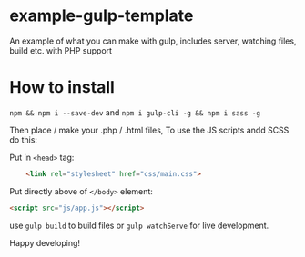 # example-gulp-template
 An example of what you can make with gulp, includes server, watching  files, build etc. with PHP support

# How to install
``npm && npm i --save-dev``
and
``npm i gulp-cli -g && npm i sass -g``

Then place / make your .php / .html files,
To use the JS scripts andd SCSS do this:

Put in `<head>` tag:
```html
    <link rel="stylesheet" href="css/main.css">
```

Put directly above of `</body>` element:
```html
<script src="js/app.js"></script>
```

use `gulp build` to build files or `gulp watchServe` for live development.

Happy developing!
